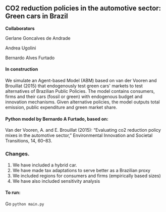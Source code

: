 ## CO2 reduction policies in the automotive sector: Green cars in Brazil

**Collaborators** 

Gerlane Goncalves de Andrade

Andrea Ugolini

Bernardo Alves Furtado

#### In construction

We simulate an Agent-based Model (ABM) based on van der Vooren and Brouillat (2015) that endogenously test green cars' 
markets to test alternatives of Brazilian Public Policies. The model contains consumers, firms and their cars (fossil 
or green) with endogenous budget and innovation mechanisms. Given alternative policies, the model outputs total 
emission, public expenditure and green market share. 

#### Python model by Bernardo A Furtado, based on:
Van der Vooren, A. and E. Brouillat (2015): “Evaluating co2 reduction policy mixes
in the automotive sector,” Environmental Innovation and Societal Transitions, 14,
60–83.

### Changes.

1. We have included a hybrid car.
2. We have made tax adaptations to serve better as a Brazilian proxy
3. We included regions for consumers and firms (empirically based sizes)
4. We have also included sensitivity analysis 

#### To run:
Go `python main.py`

